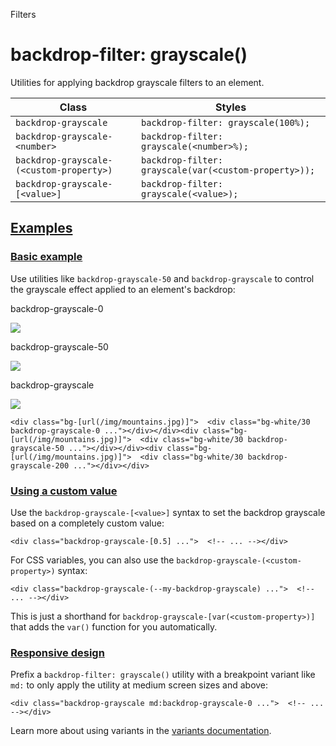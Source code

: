 <!--$-->

<!--/$-->

Filters

# backdrop-filter: grayscale()

Utilities for applying backdrop grayscale filters to an element.

| Class                                    | Styles                                                |
| ---------------------------------------- | ----------------------------------------------------- |
| `backdrop-grayscale`                     | `backdrop-filter: grayscale(100%);`                   |
| `backdrop-grayscale-<number>`            | `backdrop-filter: grayscale(<number>%);`              |
| `backdrop-grayscale-(<custom-property>)` | `backdrop-filter: grayscale(var(<custom-property>));` |
| `backdrop-grayscale-[<value>]`           | `backdrop-filter: grayscale(<value>);`                |

## [Examples](#examples)

### [Basic example](#basic-example)

Use utilities like `backdrop-grayscale-50` and `backdrop-grayscale` to control the grayscale effect applied to an element's backdrop:

backdrop-grayscale-0

![](https://images.unsplash.com/photo-1554629947-334ff61d85dc?ixid=MnwxMjA3fDB8MHxwaG90by1wYWdlfHx8fGVufDB8fHx8\&ixlib=rb-1.2.1\&auto=format\&fit=crop\&w=1000\&h=1000\&q=90)

backdrop-grayscale-50

![](https://images.unsplash.com/photo-1554629947-334ff61d85dc?ixid=MnwxMjA3fDB8MHxwaG90by1wYWdlfHx8fGVufDB8fHx8\&ixlib=rb-1.2.1\&auto=format\&fit=crop\&w=1000\&h=1000\&q=90)

backdrop-grayscale

![](https://images.unsplash.com/photo-1554629947-334ff61d85dc?ixid=MnwxMjA3fDB8MHxwaG90by1wYWdlfHx8fGVufDB8fHx8\&ixlib=rb-1.2.1\&auto=format\&fit=crop\&w=1000\&h=1000\&q=90)

```
<div class="bg-[url(/img/mountains.jpg)]">  <div class="bg-white/30 backdrop-grayscale-0 ..."></div></div><div class="bg-[url(/img/mountains.jpg)]">  <div class="bg-white/30 backdrop-grayscale-50 ..."></div></div><div class="bg-[url(/img/mountains.jpg)]">  <div class="bg-white/30 backdrop-grayscale-200 ..."></div></div>
```

### [Using a custom value](#using-a-custom-value)

Use the<!-- --> `backdrop-grayscale-[<value>]` <!-- -->syntax<!-- --> <!-- -->to set the <!-- -->backdrop grayscale<!-- --> based on a completely custom value:

```
<div class="backdrop-grayscale-[0.5] ...">  <!-- ... --></div>
```

For CSS variables, you can also use the<!-- --> `backdrop-grayscale-(<custom-property>)` <!-- -->syntax:

```
<div class="backdrop-grayscale-(--my-backdrop-grayscale) ...">  <!-- ... --></div>
```

This is just a shorthand for<!-- --> `backdrop-grayscale-[var(<custom-property>)]` <!-- -->that adds the `var()` function for you automatically.

### [Responsive design](#responsive-design)

Prefix <!-- -->a<!-- --> `backdrop-filter: grayscale()` utility<!-- --> <!-- -->with a breakpoint variant like `md:` to only apply the utility at <!-- -->medium<!-- --> <!-- -->screen sizes and above:

```
<div class="backdrop-grayscale md:backdrop-grayscale-0 ...">  <!-- ... --></div>
```

Learn more about using variants in the [variants documentation](/docs/hover-focus-and-other-states).

<!--$-->

<!--/$-->
